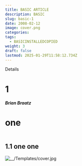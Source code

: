 ```yaml
---
title: BASIC ARTICLE
description: BASIC
slug: basic-1
date: 2008-02-12
image: cover.png
categories: 
tags:
  - BASICINSTALLEDCOPIED
weight: 3
draft: false
lastmod: 2025-01-29T11:58:12.734Z
---
```

Details

# 1

#### *Brian Braatz*

<!--- 
image embed
![](__/Templates/cover.jpg)

> select * from BasketballPlayer, SoccerPlayer

LINK format
[markdown-syntax](__/OLDContent/markdown-syntax/index.md) 

[DISPLAY](LINK) 

```
{{< embed-pdf url="./path/to/pdf/file/example.pdf" >}}
```
```
{{< embed-pdf url="https://www.brianbraatz.com/portfolio/EffectiveCPP.pdf" >}}
```


-->

# one

```
```

## 1.1 one one

![\_\_/Templates/cover.jpg](/__/Templates/cover.jpg)
